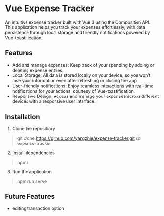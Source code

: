 # Vue Expense Tracker
An intuitive expense tracker built with Vue 3 using the Composition API. This application helps you track your expenses effortlessly, with data persistence through local storage and friendly notifications powered by Vue-toastification.

## Features
- Add and manage expenses: Keep track of your spending by adding or deleting expense entries.
- Local Storage: All data is stored locally on your device, so you won’t lose your information even after refreshing or closing the app.
- User-friendly notifications: Enjoy seamless interactions with real-time notifications for your actions, courtesy of Vue-toastification.
- Responsive Design: Access and manage your expenses across different devices with a responsive user interface.

## Installation
1. Clone the repositiory
> git clone https://github.com/yangzhie/expense-tracker.git
> cd expense-tracker

2. Install dependencies
> npm i

3. Run the application
> npm run serve

## Future Features
- editing transaction option